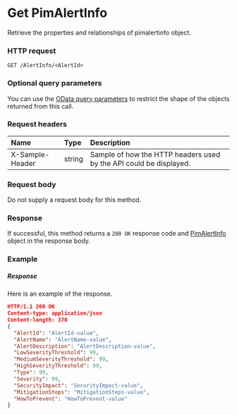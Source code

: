 # Get PimAlertInfo

Retrieve the properties and relationships of pimalertinfo object.
### HTTP request
```http
GET /AlertInfo/<AlertId>
```
### Optional query parameters
You can use the [OData query parameters](odata-optional-query-parameters.md) to restrict the shape of the objects returned from this call.
### Request headers
| Name       | Type | Description|
|:-----------|:------|:----------|
| X-Sample-Header  | string  | Sample of how the HTTP headers used by the API could be displayed.|

### Request body
Do not supply a request body for this method.
### Response
If successful, this method returns a `200 OK` response code and [PimAlertInfo](../resources/pimalertinfo.md) object in the response body.
### Example
##### Response
Here is an example of the response.
```json
HTTP/1.1 200 OK
Content-type: application/json
Content-length: 370
{
  "AlertId": "AlertId-value",
  "AlertName": "AlertName-value",
  "AlertDescription": "AlertDescription-value",
  "LowSeverityThreshold": 99,
  "MediumSeverityThreshold": 99,
  "HighSeverityThreshold": 99,
  "Type": 99,
  "Severity": 99,
  "SecurityImpact": "SecurityImpact-value",
  "MitigationSteps": "MitigationSteps-value",
  "HowToPrevent": "HowToPrevent-value"
}
```

<!-- uuid: 0e0fd7cf-53f1-4f01-a540-d32748c294ca
2015-10-09 18:34:13 UTC -->